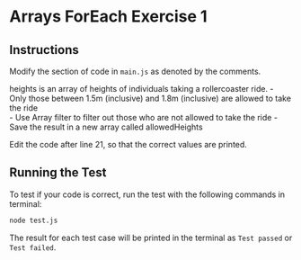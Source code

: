 # Arrays ForEach Exercise 1
## Instructions
Modify the section of code in ```main.js``` as denoted by the comments.

heights is an array of heights of individuals taking a rollercoaster ride. 
    - Only those between 1.5m (inclusive) and 1.8m (inclusive) are allowed to take the ride  
    - Use Array filter to filter out those who are not allowed to take the ride
    - Save the result in a new array called allowedHeights

Edit the code after line 21, so that the correct values are printed. 
## Running the Test
To test if your code is correct, run the test with the following commands in terminal:
```bash
node test.js
```

The result for each test case will be printed in the terminal as ```Test passed``` or ```Test failed```.


